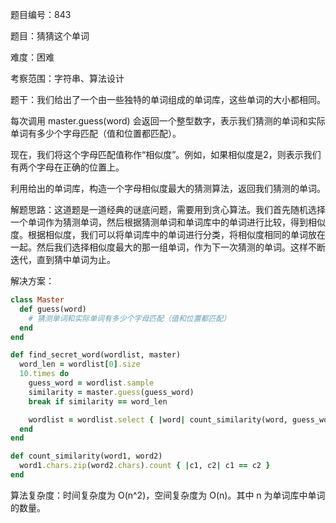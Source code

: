 题目编号：843

题目：猜猜这个单词

难度：困难

考察范围：字符串、算法设计

题干：我们给出了一个由一些独特的单词组成的单词库，这些单词的大小都相同。

每次调用 master.guess(word) 会返回一个整型数字，表示我们猜测的单词和实际单词有多少个字母匹配（值和位置都匹配）。

现在，我们将这个字母匹配值称作“相似度”。例如，如果相似度是2，则表示我们有两个字母在正确的位置上。

利用给出的单词库，构造一个字母相似度最大的猜测算法，返回我们猜测的单词。

解题思路：这道题是一道经典的谜底问题，需要用到贪心算法。我们首先随机选择一个单词作为猜测单词，然后根据猜测单词和单词库中的单词进行比较，得到相似度。根据相似度，我们可以将单词库中的单词进行分类，将相似度相同的单词放在一起。然后我们选择相似度最大的那一组单词，作为下一次猜测的单词。这样不断迭代，直到猜中单词为止。

解决方案：

```ruby
class Master
  def guess(word)
    # 猜测单词和实际单词有多少个字母匹配（值和位置都匹配）
  end
end

def find_secret_word(wordlist, master)
  word_len = wordlist[0].size
  10.times do
    guess_word = wordlist.sample
    similarity = master.guess(guess_word)
    break if similarity == word_len

    wordlist = wordlist.select { |word| count_similarity(word, guess_word) == similarity }
  end
end

def count_similarity(word1, word2)
  word1.chars.zip(word2.chars).count { |c1, c2| c1 == c2 }
end
```

算法复杂度：时间复杂度为 O(n^2)，空间复杂度为 O(n)。其中 n 为单词库中单词的数量。